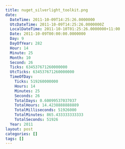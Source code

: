 ```yaml
---
title: nuget_silverlight_toolkit.png
date:
  DateTime: 2011-10-09T14:25:26.0000000
  UtcDateTime: 2011-10-09T14:25:26.0000000Z
  LocalDateTime: 2011-10-10T01:25:26.0000000+11:00
  Date: 2011-10-09T00:00:00.0000000
  Day: 9
  DayOfYear: 282
  Hour: 14
  Minute: 25
  Month: 10
  Second: 26
  Ticks: 634537671260000000
  UtcTicks: 634537671260000000
  TimeOfDay:
    Ticks: 519260000000
    Hours: 14
    Minutes: 25
    Seconds: 26
    TotalDays: 0.60099537037037
    TotalHours: 14.4238888888889
    TotalMilliseconds: 51926000
    TotalMinutes: 865.433333333333
    TotalSeconds: 51926
  Year: 2011
layout: post
categories: []
tags: []
---
```


